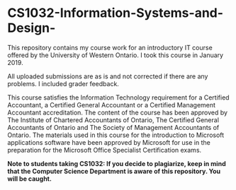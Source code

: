 # CS1032-Information-Systems-and-Design-
This repository contains my course work for an introductory IT course offered by the University of Western Ontario. I took this course in January 2019.

All uploaded submissions are as is and not corrected if there are any problems. I included grader feedback.

This course satisfies the Information Technology requirement for a Certified Accountant, a Certified General Accountant or a Certified Management Accountant accreditation. The content of the course has been approved by The Institute of Chartered Accountants of Ontario, The Certified General Accountants of Ontario and The Society of Management Accountants of Ontario. The materials used in this course for the introduction to Microsoft applications software have been approved by Microsoft for use in the preparation for the Microsoft Office Specialist Certification exams. 

**Note to students taking CS1032: If you decide to plagiarize, keep in mind that the Computer Science Department is aware of this repository. You will be caught.**
